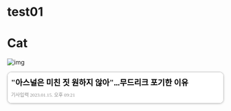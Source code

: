 # test01

<h1>Cat</h1>

![img](https://i.natgeofe.com/n/548467d8-c5f1-4551-9f58-6817a8d2c45e/NationalGeographic_2572187_square.jpg?w=204&h=204)



  <figure contenteditable="false" data-ke-align="alignCenter" style="width:100%; max-width: 600px; margin: 0 auto; font-family: Apple SD Gothic Neo;">
    <div style="border-radius: 10px; font-size:1em; overflow:hidden; border:solid 1px #C4C4C4; box-shadow: 0 1px 4px 0 rgb(0 0 0 / 20%); display: flex; flex-direction: column;">
      <a href="https://sports.news.naver.com/news?oid=117&aid=0003688168" target="_blank" rel="noopener" style="text-decoration: none; width: 100%;">  
        <div style="background-color: #fff; display: flex; flex-direction: column; gap: 8px; padding: 10px 8px 8px; color:black;">
          <div style="width: 100%; display: flex; flex-direction: column; align-items: start; gap: 8px;">
            <div style="font-size: 1.3em; color:black;">
              <b>"아스널은 미친 짓 원하지 않아"...무드리크 포기한 이유</b>
            </div>
            <div style="color:#8a8a8a; font-size: 0.8em; padding-bottom: 4px;">
              기사입력 2023.01.15. 오후 09:21
            </div>
          </div>
          <div style="display: none; padding: 0 4px; border-left: 2px solid black; color:black;">
            
          </div>
          <div class="addit-img" style="display: flex;">
            <img style="width: 100%; height: 100%; object-fit: cover;" src=https://imgnews.pstatic.net/image/117/2023/01/15/202301152114531384_1_20230115212102559.jpg?type=w647 />
          </div>
          <div class="addit-snippet" style="display: flex;">
            [마이데일리 = 최병진 기자] 아스널이 미하일로 무드리크(22, 샤흐타르) 영입을 포기한 이유가 전해졌다.<br><br>아스널은 2022-23시즌 잉글랜드 프리미어리그(EPL) 선두를 달리고 있다. 2위 맨시티와 치열한 순위 경쟁을 펼치는 가운데 가브리엘 제주스의 부상으로 겨울 이적시장에서 공격수 보강을 추진했다. 아스날은 측면에서 활용할 수 있는 무드리크를 1순위로 점찍었다.<br><br>무드리크는 우크라이나 출신으로 2선 전 지역을 소화할 수 있는 공격 자원이다. 빠른 발을 바탕으로 한 드리블 능력이 최대 강점이다. 주발인 오른발뿐 아니라 왼발도 잘 사용한다. 아스널은 무드리크 영입으로 부카요 사카, 가브리엘 마르티넬리의 부담을 덜어주려 했다.
          </div>
        </div>
      </a>
      <a href="http://www.mydaily.co.kr/" target="_blank" rel="noopener" style="text-decoration: none; color:white;">
      <div style="height: 42px; display: flex; justify-content: space-between; align-items: center; background-color: #3763c9; padding: 0 8px;">
        <div>
            <b>마이데일리</b>
        </div>
        <div style="color:white; font-size: 0.9em;">
          
        </div>
      </div> 
      </a> 
    </div>
    <div style="display: flex; justify-content: end; align-items: center; font-size:1em; font-weight: bold; gap: 4px;">
      <a href="https://t.ly/addit-news" target="_blank" rel="noopener" style="text-decoration: none; color:#172D40;">
        made by
        <img src="https://i.ibb.co/3kXVGzF/Group-33.png" alt="addit-logo" style="height:1em; width:auto; margin: 0;" />
        </div>
      </a>
    </div> 
  </figure>
